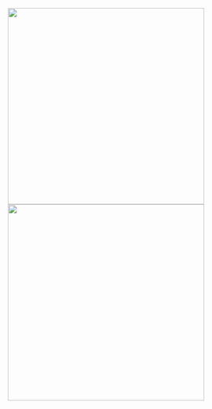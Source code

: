 <div align="center">
  <a href="https://github.com/rafaax">
   <img height="400em" src="https://github-readme-stats.vercel.app/api/top-langs/?username=rafaax&layout=donut-vertical"/>
    <img height="400em" src="https://github-readme-stats.vercel.app/api/top-langs/?username=rafaax&hide=html,css,hack"/>
  </a>
</div>
